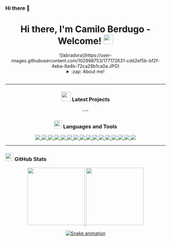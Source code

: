 ### Hi there 👋
<h1 align="center">Hi there, I'm Camilo Berdugo - Welcome! <img src="./src/wave.gif" width="30px"></h1>
<center>
![labradora](https://user-images.githubusercontent.com/102998753/177172631-cdd2ef5b-bf2f-4eba-8a4b-72ca26b1ca0a.JPG)
<center>
<details>
  <summary>:zap: About me!</summary>

### 📊 Economist and Public Administrator, currently studying Data Science💻📈!!
- 🦾 i love to climb!
- 🤓  I am very applied
- 🍕  I love food
- 📉  I want to be a great data scientist
</details>

<br />

---

<h3 align="center"><img src="./src/cabeza.GIF" width="30px" height="30px"> Latest Projects</h3>

<tr>
<td>
---

<h3 align="center"><img src="./src/0101.GIF" width="25px" height="25px"> Languages and Tools</h3>
<p align="center">
    <a href="https://github.com/camiloberdugo/camiloberdugo" target="_blank"> <img src="https://img.shields.io/badge/OS-Linux-informational?style=flat&logo=linux&logoColor=white&color=2bbc8a"/> </a>
    <a href="https://github.com/camiloberdugo/camiloberdugo" target="_blank"> <img src="https://img.shields.io/badge/Python-3776AB?style=for-the-badge&logo=python&logoColor=white"/> </a>
    <a href="https://github.com/camiloberdugo/camiloberdugo" target="_blank"> <img src="https://img.shields.io/badge/R-276DC3?style=for-the-badge&logo=r&logoColor=white"/> </a>
    <a href="https://github.com/camiloberdugo/camiloberdugo" target="_blank"> <img src="https://img.shields.io/badge/Markdown-000000?style=for-the-badge&logo=markdown&logoColor=white"/> </a>
    <a href="https://github.com/camiloberdugo/camiloberdugo" target="_blank"> <img src="https://img.shields.io/badge/Django-092E20?style=for-the-badge&logo=django&logoColor=white"/> </a>
    <a href="https://github.com/camiloberdugo/camiloberdugo" target="_blank"> <img src="https://img.shields.io/badge/MySQL-00000F?style=for-the-badge&logo=mysql&logoColor=white"/> </a>
    <a href="https://github.com/camiloberdugo/camiloberdugo" target="_blank"> <img src="https://img.shields.io/badge/PostgreSQL-316192?style=for-the-badge&logo=postgresql&logoColor=white"/> </a>
    <a href="https://github.com/camiloberdugo/camiloberdugo" target="_blank"> <img src="https://img.shields.io/badge/Google_Cloud-4285F4?style=for-the-badge&logo=google-cloud&logoColor=white"/> </a>
    <a href="https://github.com/camiloberdugo/camiloberdugo" target="_blank"> <img src="https://img.shields.io/badge/Microsoft_Excel-217346?style=for-the-badge&logo=microsoft-excel&logoColor=white"/> </a>
    <a href="https://github.com/camiloberdugo/camiloberdugo" target="_blank"> <img src="https://img.shields.io/badge/Microsoft_PowerPoint-B7472A?style=for-the-badge&logo=microsoft-powerpoint&logoColor=white"/> </a>
    <a href="https://github.com/camiloberdugo/camiloberdugo" target="_blank"> <img src="https://img.shields.io/badge/Microsoft_Access-A4373A?style=for-the-badge&logo=microsoft-access&logoColor=white"/> </a>
    <a href="https://github.com/camiloberdugo/camiloberdugo" target="_blank"> <img src="https://img.shields.io/badge/Microsoft_Office-D83B01?style=for-the-badge&logo=microsoft-office&logoColor=white"/> </a>
    <a href="https://github.com/camiloberdugo/camiloberdugo" target="_blank"> <img src="https://img.shields.io/badge/Microsoft_Word-2B579A?style=for-the-badge&logo=microsoft-word&logoColor=white"/> </a>
    <a href="https://github.com/camiloberdugo/camiloberdugo" target="_blank"> <img src="https://img.shields.io/badge/MySQL-005C84?style=for-the-badge&logo=mysql&logoColor=white"/> </a>
    <a href="https://github.com/camiloberdugo/camiloberdugo" target="_blank"> <img src="https://img.shields.io/badge/MongoDB-4EA94B?style=for-the-badge&logo=mongodb&logoColor=white"/> </a>
    <a href="https://github.com/camiloberdugo/camiloberdugo" target="_blank"> <img src="https://img.shields.io/badge/Adobe%20Photoshop-31A8FF?style=for-the-badge&logo=Adobe%20Photoshop&logoColor=black"/> </a>

</p>

---




<h3 align="left"><img src="./src/estadistica2.gif" width="25px" height="25px"> GitHub Stats</h3>

<div>
  <a href="https://github.com/camiloberdugo">
  <img height="180em" src="https://github-readme-stats.vercel.app/api?username=camiloberdugo&show_icons=true&theme=radical&include_all_commits=true&count_private=true"/>
  <img height="180em" src="https://github-readme-stats.vercel.app/api/top-langs/?username=camiloberdugo&layout=compact&langs_count=7&theme=radical"/>
</div>

![Snake animation](https://github.com/camiloberdugo/camiloberdugo/blob/output/github-contribution-grid-snake.svg)


<!--
**camiloberdugo/camiloberdugo** is a ✨ _special_ ✨ repository because its `README.md` (this file) appears on your GitHub profile.

Here are some ideas to get you started:

- 🔭 I’m currently working on ...
- 🌱 I’m currently learning ...
- 👯 I’m looking to collaborate on ...
- 🤔 I’m looking for help with ...
- 💬 Ask me about ...
- 📫 How to reach me: ...
- 😄 Pronouns: ...
- ⚡ Fun fact: ...
-->
